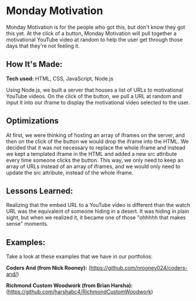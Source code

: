 # Monday Motivation

Monday Motivation is for the people who got this, but don't know they got this yet. At the click of a button, Monday Motivation will pull together a motivational YouTube video at random to help the user get through those days that they're not feeling it. 

## How It's Made:

**Tech used:** HTML, CSS, JavaScript, Node.js

Using Node.js, we built a server that houses a list of URLs to motivational YouTube videos. On the click of the button, we pull a URL at random and input it into our iframe to display the motivational video selected to the user.

## Optimizations

At first, we were thinking of hosting an array of iframes on the server, and then on the click of the button we would drop the iframe into the HTML. We decided that it was not necessary to replace the whole iframe and instead we kept a templated iframe in the HTML and added a new src attribute every time someone clicks the button. This way, we only need to keep an array of URLs instead of an array of iframes, and we would only need to update the src attribute, instead of the whole iframe.

## Lessons Learned:

Realizing that the embed URL to a YouTube video is different than the watch URL was the equivalent of someone hiding in a desert. It was hiding in plain sight, but when we realized it, it became one of those "ohhhhh that makes sense" moments.

## Examples:

Take a look at these examples that we have in our portfolios:

**Coders And (from Nick Rooney):** (https://github.com/nrooney024/coders-and/)

**Richmond Custom Woodwork (from Brian Harsha):** (https://github.com/harshabc4/RichmondCustomWoodwork)
